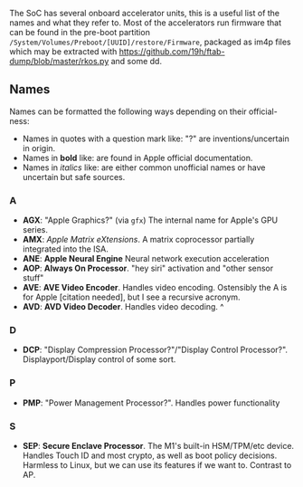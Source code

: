 The SoC has several onboard accelerator units, this is a useful list of the names and what they refer to. Most of the accelerators run firmware that can be found in the pre-boot partition `/System/Volumes/Preboot/[UUID]/restore/Firmware`, packaged as im4p files which may be extracted with https://github.com/19h/ftab-dump/blob/master/rkos.py and some dd.

## Names

Names can be formatted the following ways depending on their official-ness:
* Names in quotes with a question mark like: "<name>?" are inventions/uncertain in origin.
* Names in **bold** like: **<name>** are found in Apple official documentation.
* Names in *italics* like: *<name>* are either common unofficial names or have uncertain but safe sources.

### A
* **AGX**: "Apple Graphics?" (via `gfx`) The internal name for Apple's GPU series.
* **AMX**: *Apple Matrix eXtensions*. A matrix coprocessor partially integrated into the ISA.
* **ANE**: **Apple Neural Engine** Neural network execution acceleration
* **AOP**: **Always On Processor**. "hey siri" activation and "other sensor stuff"
* **AVE**: **AVE Video Encoder**. Handles video encoding. Ostensibly the A is for Apple [citation needed], but I see a recursive acronym.
* **AVD**: **AVD Video Decoder**. Handles video decoding. ^

### D
* **DCP**: "Display Compression Processor?"/"Display Control Processor?". Displayport/Display control of some sort.

### P
* **PMP**: "Power Management Processor?". Handles power functionality

### S
* **SEP**: **Secure Enclave Processor**. The M1's built-in HSM/TPM/etc device. Handles Touch ID and most crypto, as well as boot policy decisions. Harmless to Linux, but we can use its features if we want to. Contrast to AP.